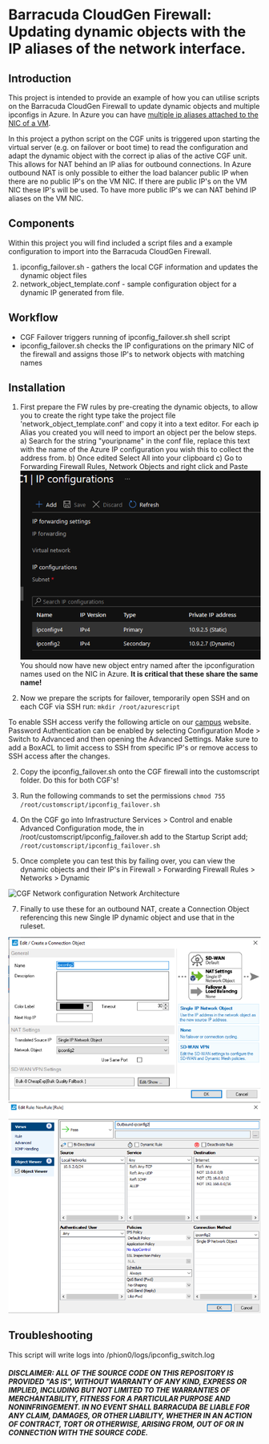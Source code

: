 # Barracuda CloudGen Firewall: Updating dynamic objects with the IP aliases of the network interface. 

## Introduction
This project is intended to provide an example of how you can utilise scripts on the Barracuda CloudGen Firewall to update dynamic objects and multiple ipconfigs in Azure. In Azure you can have [multiple ip aliases attached to the NIC of a VM](https://docs.microsoft.com/en-us/azure/virtual-network/virtual-network-multiple-ip-addresses-portal). 

In this project a python script on the CGF units is triggered upon starting the virtual server (e.g. on failover or boot time) to read the configuration and adapt the dynamic object with the correct ip alias of the active CGF unit. This allows for NAT behind an IP alias for outbound connections. In Azure outbound NAT is only possible to either the load balancer public IP when there are no public IP's on the VM NIC. If there are public IP's on the VM NIC these IP's will be used. To have more public IP's we can NAT behind IP aliases on the VM NIC.

## Components
Within this project you will find included a script files and a example configuration to import into the Barracuda CloudGen Firewall. 

1. ipconfig_failover.sh - gathers the local CGF information and updates the dynamic object files
2. network_object_template.conf - sample configuration object for a dynamic IP generated from file. 

## Workflow

- CGF Failover triggers running of ipconfig_failover.sh shell script
- ipconfig_failover.sh checks the IP configurations on the primary NIC of the firewall and assigns those IP's to network objects with matching names

## Installation

1.  First prepare the FW rules by pre-creating the dynamic objects, to allow you to create the right type take the project file 'network_object_template.conf' and
copy it into a text editor. For each ip Alias you created you will need to import an object per the below steps. 
	a) Search for the string "youripname" in the conf file, replace this text with the name of the Azure IP configuration you wish this to collect the address from.
	b) Once edited Select All into your clipboard
	c) Go to Forwarding Firewall Rules, Network Objects and right click and Paste
![CGF Network configuration Network Architecture](images/azureipconfig.png)
You should now have new object entry named after the ipconfiguration names used on the NIC in Azure. <b>It is critical that these share the same name!</b>

3. Now we prepare the scripts for failover, temporarily open SSH and on each CGF via SSH run: 
	`
	mkdir /root/azurescript
	`

To enable SSH access verify the following article on our [campus](https://campus.barracuda.com/product/cloudgenfirewall/doc/73719781/how-to-enable-ssh-root-access-for-public-cloud-firewalls/?sl=AWUAaK0wBDp2IHciOf61&so=1) website. Password Authentication can be enabled by selecting Configuration Mode > Switch to Advanced and then opening the Advanced Settings. Make sure to add a BoxACL to limit access to SSH from specific IP's or remove access to SSH access after the changes.

2. Copy the ipconfig_failover.sh onto the CGF firewall into the customscript folder. Do this for both CGF's!

3. Run the following commands to set the permissions
	`
	chmod 755 /root/customscript/ipconfig_failover.sh
	`
4. On the CGF go into Infrastructure Services > Control and enable Advanced Configuration mode, the in /root/customscript/ipconfig_failover.sh add to the Startup Script add;
	`	/root/customscript/ipconfig_failover.sh  `

6. Once complete you can test this by failing over, you can view the dynamic objects and their IP's in Firewall > Forwarding Firewall Rules > Networks > Dynamic 

![CGF Network configuration Network Architecture](images/dynamicobject.png)

7. Finally to use these for an outbound NAT, create a Connection Object referencing this new Single IP dynamic object and use that in the ruleset.

![CGF Network configuration Network Architecture](images/connectionobject.png)
![CGF Network configuration Network Architecture](images/firewallrule.png)

## Troubleshooting
This script will write logs into /phion0/logs/ipconfig_switch.log


##### DISCLAIMER: ALL OF THE SOURCE CODE ON THIS REPOSITORY IS PROVIDED "AS IS", WITHOUT WARRANTY OF ANY KIND, EXPRESS OR IMPLIED, INCLUDING BUT NOT LIMITED TO THE WARRANTIES OF MERCHANTABILITY, FITNESS FOR A PARTICULAR PURPOSE AND NONINFRINGEMENT. IN NO EVENT SHALL BARRACUDA BE LIABLE FOR ANY CLAIM, DAMAGES, OR OTHER LIABILITY, WHETHER IN AN ACTION OF CONTRACT, TORT OR OTHERWISE, ARISING FROM, OUT OF OR IN CONNECTION WITH THE SOURCE CODE. #####
